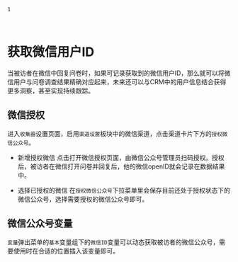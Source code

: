 ```index
1
```

```tag

```

```summary

```
# 获取微信用户ID

当被访者在微信中回复问卷时，如果可记录获取到的微信用户ID，那么就可以将微信用户与问卷调查结果精确对应起来，未来还可以与CRM中的用户信息结合获得更多洞察，甚至实现持续跟踪。

## 微信授权
进入`收集器`设置页面，启用`渠道设置`板块中的微信渠道，点击渠道卡片下方的`授权微信公众号`。

+ 新增授权微信
点击打开微信授权页面，由微信公众号管理员扫码授权。授权后，被访者在微信打开问卷并回复后，他的微信openID就会记录在数据结果中。

+ 选择已授权的微信
在`授权微信公众号`下拉菜单里会保存目前还处于授权状态下的微信公众号，选择需要授权的微信公众号即可。

## 微信公众号变量
`变量`弹出菜单的`基本`变量组下的`微信ID`变量可以动态获取被访者的微信公众号，需要使用时在合适的位置插入该变量即可。
